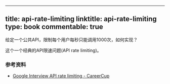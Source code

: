 
---
title: api-rate-limiting
linktitle: api-rate-limiting
type: book
commentable: true
---

给定一个公共API，限制每个用户每秒只能调用1000次，如何实现？

这个一个经典的API限速问题(API rate limiting)。


### 参考资料

* [Google Interview API rate limiting - CareerCup](https://www.careercup.com/question?id=5147519440912384)

    